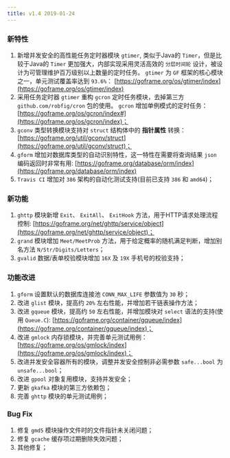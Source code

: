 ```yaml
---
title: v1.4 2019-01-24
---
```


### 新特性

1. 新增并发安全的高性能任务定时器模块 `gtimer`, 类似于Java的 `Timer`，但是比较于Java的 `Timer` 更加强大，内部实现采用灵活高效的 `分层时间轮` 设计，被设计为可管理维护百万级别以上数量的定时任务。 `gtimer` 为 `GF` 框架的核心模块之一，单元测试覆盖率达到 `93.6%`： [https://goframe.org/os/gtimer/index](https://goframe.org/os/gtimer/index)
2. 采用任务定时器 `gtimer` 重构 `gcron` 定时任务模块，去掉第三方 `github.com/robfig/cron` 包的使用。 `gcron` 增加单例模式的定时任务： [https://goframe.org/os/gcron/index#](https://goframe.org/os/gcron/index)；
3. `gconv` 类型转换模块支持对 `struct` 结构体中的 **指针属性** 转换： [https://goframe.org/util/gconv/struct](https://goframe.org/util/gconv/struct)；
4. `gform` 增加对数据库类型的自动识别特性，这一特性在需要将查询结果 `json` 编码返回时非常有用: [https://goframe.org/database/orm/index](https://goframe.org/database/orm/index)
5. `Travis CI` 增加对 `386` 架构的自动化测试支持(目前已支持 `386` 和 `amd64`)；

### 新功能

1. `ghttp` 模块新增 `Exit`、 `ExitAll`、 `ExitHook` 方法，用于HTTP请求处理流程控制: [https://goframe.org/net/ghttp/service/object](https://goframe.org/net/ghttp/service/object)；
2. `grand` 模块增加 `Meet/MeetProb` 方法，用于给定概率的随机满足判断，增加别名方法 `N/Str/Digits/Letters`；
3. `gvalid` 数据/表单校验模块增加 `16X` 及 `19X` 手机号的校验支持；

### 功能改进

1. `gform` 设置默认的数据库连接池 `CONN_MAX_LIFE` 参数值为 `30` 秒；
2. 改进 `glist` 模块，提高约 `20%` 左右性能，并增加若干链表操作方法；
3. 改进 `gqueue` 模块，提高约 `50` 左右性能，并增加模块对 `select` 语法的支持(使用 `Queue.C`): [https://goframe.org/container/gqueue/index](https://goframe.org/container/gqueue/index)；
4. 改进 `gmlock` 内存锁模块，并完善单元测试用例： [https://goframe.org/os/gmlock/index](https://goframe.org/os/gmlock/index)；
5. 改进并发安全容器所有的模块，调整并发安全控制非必需参数 `safe...bool` 为 `unsafe...bool`；
6. 改进 `gpool` 对象复用模块，支持并发安全；
7. 更新 `gkafka` 模块的第三方依赖包；
8. 完善 `ghttp` 模块的单元测试用例；

### Bug Fix

1. 修复 `gmd5` 模块操作文件时的文件指针未关闭问题；
2. 修复 `gcache` 缓存项过期删除失效问题；
3. 其他修复；